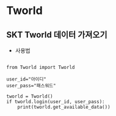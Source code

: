 # Tworld

SKT Tworld 데이터 가져오기
--------------------------

* 사용법 
<pre><code>
from Tworld import Tworld

user_id="아이디"
user_pass="패스워드"

tworld = Tworld()
if tworld.login(user_id, user_pass):
    print(tworld.get_available_data())
</code>
</pre>
